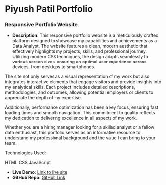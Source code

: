 # Piyush Patil Portfolio

###  **Responsive Portfolio Website**
   - **Description**: This responsive portfolio website is a meticulously crafted platform designed to showcase my capabilities and achievements as a Data Analyst. The website features a clean, modern aesthetic that effectively highlights my projects, skills, and professional journey. Utilizing modern CSS techniques, the design adapts seamlessly to various screen sizes, ensuring an optimal user experience across devices, from desktops to smartphones.

The site not only serves as a visual representation of my work but also integrates interactive elements that engage visitors and provide insights into my analytical skills. Each project includes detailed descriptions, methodologies, and outcomes, allowing potential employers or clients to appreciate the depth of my expertise.

Additionally, performance optimization has been a key focus, ensuring fast loading times and smooth navigation. This commitment to quality reflects my dedication to delivering excellence in all aspects of my work.

Whether you are a hiring manager looking for a skilled analyst or a fellow data enthusiast, this portfolio serves as an informative resource to understand my professional background and the value I can bring to your team.

Technologies Used:

HTML
CSS
JavaScript

   - **Live Demo**: [Link to live site](httpssoft-semolina-f309ec.netlify.app)
   - **GitHub Repo**: [GitHub Link](https://github.com/piyushpatil/Piyush-Patil-Portfolio/)
